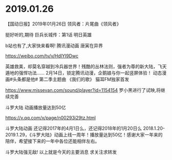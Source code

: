 # 2019.01.26

【国动日报】2019年01月26日
 领风者：片尾曲《领风者》

挺好听的,期待
巨兵长城传：第1话 明日英雄

b站也有了,大家快来看啊!
腾讯漫动画 唐寅在异界

https://weibo.com/tv/v/HdIYI9Dwc

英雄救美，却莫名穿越到冷兵器世界！残酷的丛林法则，强者为尊的新大陆，飞天遁地的强悍功法…...
2月14日，锁定腾讯动漫，企鹅娘与你一起竖屏体验！
动态漫画#头条都是他# 第二季主题曲 《我们的歌》 猫耳FM独家首发

https://www.missevan.com/sound/player?id=1154154
罗小黑进行了试映,将继续完善

斗罗大陆 动画播放量达到50亿

https://v.qq.com/x/page/n00293i29tz.html

斗罗大陆动画 还记得2017年的4月1日么，还记得2018年的1月20日么
2018.1.20-2019.1.29，《斗罗大陆》动画上线一周年！播放量达到50亿！感谢大家一年来的陪伴，希望接下来的一年中各位还能相伴左右。

斗罗大陆强无敌!
以上就是今天的主要消息
求关注求转发



